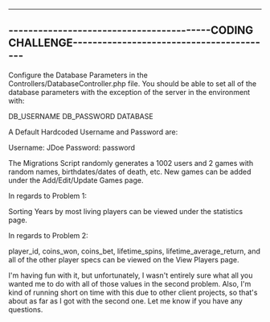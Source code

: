 --------------------------------------------------------------------------------------------------
-----------------------------------------CODING CHALLENGE-----------------------------------------
--------------------------------------------------------------------------------------------------

Configure the Database Parameters in the Controllers/DatabaseController.php file.  You should be able to set all of the database parameters with the exception of the server in the environment with:

DB_USERNAME
DB_PASSWORD
DATABASE

A Default Hardcoded Username and Password are:

Username: JDoe
Password: password

The Migrations Script randomly generates a 1002 users and 2 games with random names, birthdates/dates of death, etc.  New games can be added under the Add/Edit/Update Games page.

In regards to Problem 1: 

Sorting Years by most living players can be viewed under the statistics page.

In regards to Problem 2:

player_id, coins_won, coins_bet, lifetime_spins, lifetime_average_return, and all of the other player specs can be viewed on the View Players page.  

I'm having fun with it, but unfortunately, I wasn't entirely sure what all you wanted me to do with all of those values in the second problem.  Also, I'm kind of running short on time with this due to other client projects, so that's about as far as I got with the second one.  Let me know if you have any questions.


